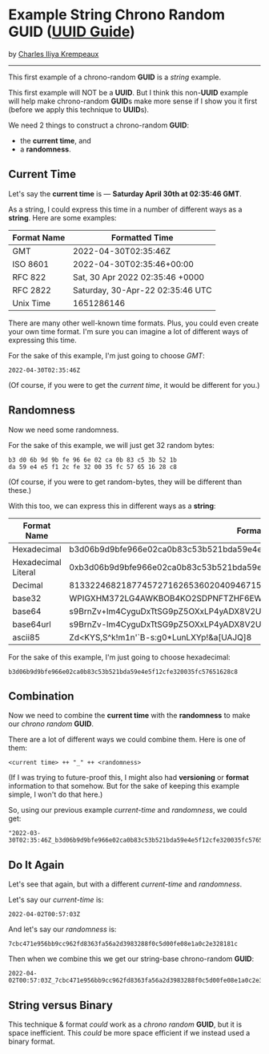 # Example String Chrono Random GUID ([UUID Guide](../../README.md))

by [Charles Iliya Krempeaux](http://changelog.ca/)

---

This first example of a chrono-random **GUID** is a _string_ example.

This first example will NOT be a **UUID**.
But I think this non-**UUID** example will help make chrono-random **GUID**s make more sense if I show you it first (before we apply this technique to **UUID**s).

We need 2 things to construct a chrono-random **GUID**:

* the **current time**, and
* a **randomness**.

## Current Time

Let's say the **current time** is — **Saturday April 30th at 02:35:46 GMT**.

As a string, I could express this time in a number of different ways as a **string**.
Here are some examples:

| Format Name | Formatted Time                   |
|-------------|----------------------------------|
| GMT         | 2022-04-30T02:35:46Z             |
| ISO 8601    | 2022-04-30T02:35:46+00:00        |
| RFC 822     | Sat, 30 Apr 2022 02:35:46 +0000  |
| RFC 2822    | Saturday, 30-Apr-22 02:35:46 UTC |
| Unix Time   | 1651286146                       |

There are many other well-known time formats.
Plus, you could even create your own time format.
I'm sure you can imagine a lot of different ways of expressing this time.

For the sake of this example, I'm just going to choose _GMT_:
```
2022-04-30T02:35:46Z
```

(Of course, if you were to get the _current time_, it would be different for you.)

## Randomness

Now we need some randomness.

For the sake of this example, we will just get 32 random bytes:
```
b3 d0 6b 9d 9b fe 96 6e 02 ca 0b 83 c5 3b 52 1b 
da 59 e4 e5 f1 2c fe 32 00 35 fc 57 65 16 28 c8 
```

(Of course, if you were to get random-bytes, they will be different than these.)

With this too, we can express this in different ways as a **string**:

| Format Name         | Formatted Bytes                                                               |
|---------------------|-------------------------------------------------------------------------------|
| Hexadecimal         | b3d06b9d9bfe966e02ca0b83c53b521bda59e4e5f12cfe320035fc57651628c8              |
| Hexadecimal Literal | 0xb3d06b9d9bfe966e02ca0b83c53b521bda59e4e5f12cfe320035fc57651628c8            |
| Decimal             | 81332246821877457271626536020409467157667622911098444505732082021122748852424 |
| base32              | WPIGXHM372LG4AWKBOB4KO2SDPNFTZHF6EWP4MQAGX6FOZIWFDEA====                      |
| base64              | s9BrnZv+lm4CyguDxTtSG9pZ5OXxLP4yADX8V2UWKMg=                                  |
| base64url           | s9BrnZv-lm4CyguDxTtSG9pZ5OXxLP4yADX8V2UWKMg                                   |
| ascii85             | Zd<KYS,S^k!m1n'`B-s:g0*LunLXYp!&a[UAJQ]8                                      |

For the sake of this example, I'm just going to choose hexadecimal:
```
b3d06b9d9bfe966e02ca0b83c53b521bda59e4e5f12cfe320035fc57651628c8
```

## Combination

Now we need to combine the **current time** with the **randomness** to make our _chrono random_ **GUID**.

There are a lot of different ways we could combine them.
Here is one of them:
```
<current time> ++ "_" ++ <randomness>
```

(If I was trying to future-proof this, I might also had **versioning** or **format** information to that somehow. But for the sake of keeping this example simple, I won't do that here.)

So, using our previous example _current-time_ and _randomness_, we could get:
```golang
"2022-03-30T02:35:46Z_b3d06b9d9bfe966e02ca0b83c53b521bda59e4e5f12cfe320035fc57651628c8"
```

## Do It Again

Let's see that again, but with a different _current-time_ and _randomness_.

Let's say our _current-time_ is:
```
2022-04-02T00:57:03Z
```

And let's say our _randomness_ is:
```
7cbc471e956bb9cc962fd8363fa56a2d3983288f0c5d00fe08e1a0c2e328181c
```

Then when we combine this we get our string-base chrono-random **GUID**:
```
2022-04-02T00:57:03Z_7cbc471e956bb9cc962fd8363fa56a2d3983288f0c5d00fe08e1a0c2e328181c
```

## String versus Binary

This technique & format _could_ work as a _chrono random_ **GUID**, but it is space inefficient.
This _could_ be more space efficient if we instead used a binary format.
